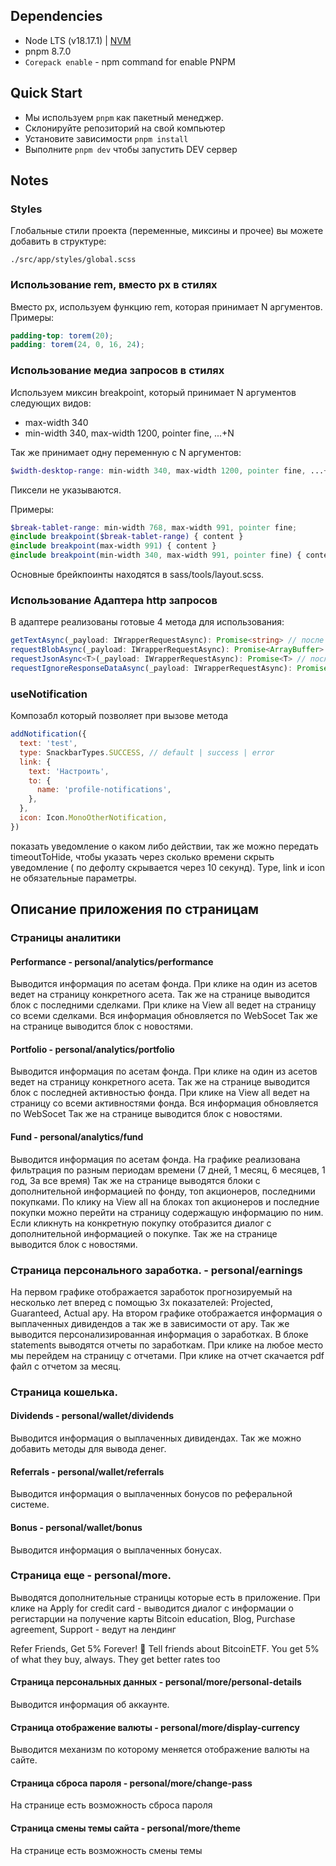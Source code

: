 ## Dependencies

* Node LTS (v18.17.1) | [NVM](https://github.com/nvm-sh/nvm)
* pnpm 8.7.0
* `Corepack enable` - npm command for enable PNPM

## Quick Start

* Мы используем `pnpm` как пакетный менеджер.
* Склонируйте репозиторий на свой компьютер
* Установите зависимости `pnpm install`
* Выполните `pnpm dev` чтобы запустить DEV сервер

## Notes

### Styles

Глобальные стили проекта (переменные, миксины и прочее) вы можете добавить в структуре:

```plain
./src/app/styles/global.scss
```

### Использование rem, вместо px в стилях

Вместо px, используем функцию rem, которая принимает N аргументов.
Примеры:

```scss
padding-top: torem(20);
padding: torem(24, 0, 16, 24);
```

### Использование медиа запросов в стилях

Используем миксин breakpoint, который принимает N аргументов следующих видов:

* max-width 340
* min-width 340, max-width 1200, pointer fine, ...+N

Так же принимает одну переменную с N аргументов:

```scss
$width-desktop-range: min-width 340, max-width 1200, pointer fine, ...+N
```

Пиксели не указываются.

Примеры:

```scss
$break-tablet-range: min-width 768, max-width 991, pointer fine;
@include breakpoint($break-tablet-range) { content }
@include breakpoint(max-width 991) { content }
@include breakpoint(min-width 340, max-width 991, pointer fine) { content }
```

Основные брейкпоинты находятся в sass/tools/layout.scss.

### Использование Адаптера http запросов

В адаптере реализованы готовые 4 метода для использования:

```ts
getTextAsync(_payload: IWrapperRequestAsync): Promise<string> // после получения респонса возвращает response.text()
requestBlobAsync(_payload: IWrapperRequestAsync): Promise<ArrayBuffer> // после получения респонса возвращает response.blob()
requestJsonAsync<T>(_payload: IWrapperRequestAsync): Promise<T> // после получения респонса возвращает response.json()
requestIgnoreResponseDataAsync(_payload: IWrapperRequestAsync): Promise<null> // возвращает Promise.resolve(null), используем если нам не нужен респонс с бекенда, только сам факт успешного запроса
```

### useNotification

Композабл который позволяет при вызове метода

```js
addNotification({
  text: 'test',
  type: SnackbarTypes.SUCCESS, // default | success | error
  link: { 
    text: 'Настроить', 
    to: {
      name: 'profile-notifications',
    },
  },
  icon: Icon.MonoOtherNotification,
})
```
показать уведомление о каком либо действии,
так же можно передать timeoutToHide, чтобы указать через сколько времени скрыть уведомление ( по дефолту скрывается через 10 секунд).
Type, link и icon не обязательные параметры.



## Описание приложения по страницам

### Страницы аналитики

#### Performance - personal/analytics/performance

Выводится информация по асетам фонда. 
При клике на один из асетов ведет на страницу конкретного асета.
Так же на странице выводится блок с последними сделками. 
При клике на View all ведет на страницу со всеми сделками.
Вся информация обновляется по WebSocet
Так же на странице выводится блок с новостями.

#### Portfolio - personal/analytics/portfolio

Выводится информация по асетам фонда.
При клике на один из асетов ведет на страницу конкретного асета.
Так же на странице выводится блок с последней активностью фонда.
При клике на View all ведет на страницу со всеми активностями фонда.
Вся информация обновляется по WebSocet
Так же на странице выводится блок с новостями.

#### Fund - personal/analytics/fund

Выводится информация по асетам фонда.
На графике реализована фильтрация по разным периодам времени (7 дней, 1 месяц, 6 месяцев, 1 год, За все время)
Так же на странице выводятся блоки с дополнительной информацией по фонду, топ акционеров, последними покупками. 
По клику на View all на блоках топ акционеров и последние покупки можно перейти на страницу содержащую информацию по ним.
Если кликнуть на конкретную покупку отобразится диалог с дополнительной информацией о покупке.
Так же на странице выводится блок с новостями.

### Страница персонального заработка. - personal/earnings

На первом графике отображается заработок прогнозируемый на несколько лет вперед с помощью 3х показателей: Projected, Guaranteed, Actual apy.
На втором графике отображается информация о выплаченных дивидендов а так же в зависимости от apy.
Так же выводится персонализированная информация о заработках.
В блоке statements выводятся отчеты по заработкам. При клике на любое место мы перейдем на страницу с отчетами. 
При клике на отчет скачается pdf файл с отчетом за месяц.

### Страница кошелька.

#### Dividends - personal/wallet/dividends

Выводится информация о выплаченных дивидендах.
Так же можно добавить методы для вывода денег. 

#### Referrals - personal/wallet/referrals

Выводится информация о выплаченных бонусов по реферальной системе.

#### Bonus - personal/wallet/bonus

Выводится информация о выплаченных бонусах.

### Страница еще - personal/more.

Выводятся дополнительные страницы которые есть в приложение.
При клике на Apply for credit card - выводится диалог с информации о регистарции на получение карты
Bitcoin education, Blog, Purchase agreement, Support - ведут на лендинг


Refer Friends, Get 5% Forever! 💸
Tell friends about BitcoinETF. You get 5% of what they buy, always. They get better rates too


#### Страница персональных данных - personal/more/personal-details

Выводится информация об аккаунте.

#### Страница отображение валюты - personal/more/display-currency

Выводится механизм по которому меняется отображение валюты на сайте.

#### Страница сброса пароля - personal/more/change-pass

На странице есть возможность сброса пароля

#### Страница смены темы сайта - personal/more/theme

На странице есть возможность смены темы














